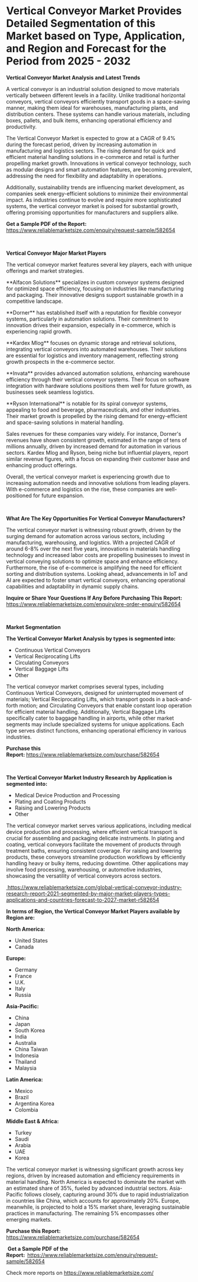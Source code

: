 <p><h1>Vertical Conveyor Market Provides Detailed Segmentation of this Market based on Type, Application, and Region and Forecast for the Period from 2025 - 2032</h1></p><p><strong>Vertical Conveyor Market Analysis and Latest Trends</strong></p>
<p><p>A vertical conveyor is an industrial solution designed to move materials vertically between different levels in a facility. Unlike traditional horizontal conveyors, vertical conveyors efficiently transport goods in a space-saving manner, making them ideal for warehouses, manufacturing plants, and distribution centers. These systems can handle various materials, including boxes, pallets, and bulk items, enhancing operational efficiency and productivity.</p><p>The Vertical Conveyor Market is expected to grow at a CAGR of 9.4% during the forecast period, driven by increasing automation in manufacturing and logistics sectors. The rising demand for quick and efficient material handling solutions in e-commerce and retail is further propelling market growth. Innovations in vertical conveyor technology, such as modular designs and smart automation features, are becoming prevalent, addressing the need for flexibility and adaptability in operations.</p><p>Additionally, sustainability trends are influencing market development, as companies seek energy-efficient solutions to minimize their environmental impact. As industries continue to evolve and require more sophisticated systems, the vertical conveyor market is poised for substantial growth, offering promising opportunities for manufacturers and suppliers alike.</p></p>
<p><strong>Get a Sample PDF of the Report:&nbsp;</strong> <a href="https://www.reliablemarketsize.com/enquiry/request-sample/582654?utm_campaign=2450&utm_medium=2&utm_source=Github&utm_content=ia&utm_term=23032025&utm_id=vertical-conveyor">https://www.reliablemarketsize.com/enquiry/request-sample/582654</a></p>
<p>&nbsp;</p>
<p><strong>Vertical Conveyor Major Market Players</strong></p>
<p><p>The vertical conveyor market features several key players, each with unique offerings and market strategies. </p><p>**Alfacon Solutions** specializes in custom conveyor systems designed for optimized space efficiency, focusing on industries like manufacturing and packaging. Their innovative designs support sustainable growth in a competitive landscape.</p><p>**Dorner** has established itself with a reputation for flexible conveyor systems, particularly in automation solutions. Their commitment to innovation drives their expansion, especially in e-commerce, which is experiencing rapid growth.</p><p>**Kardex Mlog** focuses on dynamic storage and retrieval solutions, integrating vertical conveyors into automated warehouses. Their solutions are essential for logistics and inventory management, reflecting strong growth prospects in the e-commerce sector.</p><p>**Invata** provides advanced automation solutions, enhancing warehouse efficiency through their vertical conveyor systems. Their focus on software integration with hardware solutions positions them well for future growth, as businesses seek seamless logistics.</p><p>**Ryson International** is notable for its spiral conveyor systems, appealing to food and beverage, pharmaceuticals, and other industries. Their market growth is propelled by the rising demand for energy-efficient and space-saving solutions in material handling.</p><p>Sales revenues for these companies vary widely. For instance, Dorner's revenues have shown consistent growth, estimated in the range of tens of millions annually, driven by increased demand for automation in various sectors. Kardex Mlog and Ryson, being niche but influential players, report similar revenue figures, with a focus on expanding their customer base and enhancing product offerings.</p><p>Overall, the vertical conveyor market is experiencing growth due to increasing automation needs and innovative solutions from leading players. With e-commerce and logistics on the rise, these companies are well-positioned for future expansion.</p></p>
<p>&nbsp;</p>
<p><strong>What Are The Key Opportunities For Vertical Conveyor Manufacturers?</strong></p>
<p><p>The vertical conveyor market is witnessing robust growth, driven by the surging demand for automation across various sectors, including manufacturing, warehousing, and logistics. With a projected CAGR of around 6-8% over the next five years, innovations in materials handling technology and increased labor costs are propelling businesses to invest in vertical conveying solutions to optimize space and enhance efficiency. Furthermore, the rise of e-commerce is amplifying the need for efficient sorting and distribution systems. Looking ahead, advancements in IoT and AI are expected to foster smart vertical conveyors, enhancing operational capabilities and adaptability in dynamic supply chains.</p></p>
<p><strong>Inquire or Share Your Questions If Any Before Purchasing This Report:</strong> <a href="https://www.reliablemarketsize.com/enquiry/pre-order-enquiry/582654?utm_campaign=2450&utm_medium=2&utm_source=Github&utm_content=ia&utm_term=23032025&utm_id=vertical-conveyor">https://www.reliablemarketsize.com/enquiry/pre-order-enquiry/582654</a></p>
<p>&nbsp;</p>
<p><strong>Market Segmentation</strong></p>
<p><strong>The Vertical Conveyor Market Analysis by types is segmented into:</strong></p>
<p><ul><li>Continuous Vertical Conveyors</li><li>Vertical Reciprocating Lifts</li><li>Circulating Conveyors</li><li>Vertical Baggage Lifts</li><li>Other</li></ul></p>
<p><p>The vertical conveyor market comprises several types, including Continuous Vertical Conveyors, designed for uninterrupted movement of materials; Vertical Reciprocating Lifts, which transport goods in a back-and-forth motion; and Circulating Conveyors that enable constant loop operation for efficient material handling. Additionally, Vertical Baggage Lifts specifically cater to baggage handling in airports, while other market segments may include specialized systems for unique applications. Each type serves distinct functions, enhancing operational efficiency in various industries.</p></p>
<p><strong>Purchase this Report:&nbsp;</strong><a href="https://www.reliablemarketsize.com/purchase/582654?utm_campaign=2450&utm_medium=2&utm_source=Github&utm_content=ia&utm_term=23032025&utm_id=vertical-conveyor">https://www.reliablemarketsize.com/purchase/582654</a></p>
<p>&nbsp;</p>
<p><strong>The Vertical Conveyor Market Industry Research by Application is segmented into:</strong></p>
<p><ul><li>Medical Device Production and Processing</li><li>Plating and Coating Products</li><li>Raising and Lowering Products</li><li>Other</li></ul></p>
<p><p>The vertical conveyor market serves various applications, including medical device production and processing, where efficient vertical transport is crucial for assembling and packaging delicate instruments. In plating and coating, vertical conveyors facilitate the movement of products through treatment baths, ensuring consistent coverage. For raising and lowering products, these conveyors streamline production workflows by efficiently handling heavy or bulky items, reducing downtime. Other applications may involve food processing, warehousing, or automotive industries, showcasing the versatility of vertical conveyors across sectors.</p></p>
<p><a href="https://www.reliablemarketsize.com/global-vertical-conveyor-industry-research-report-2021-segmented-by-major-market-players-types-applications-and-countries-forecast-to-2027-market-r582654?utm_campaign=2450&utm_medium=2&utm_source=Github&utm_content=ia&utm_term=23032025&utm_id=vertical-conveyor">&nbsp;https://www.reliablemarketsize.com/global-vertical-conveyor-industry-research-report-2021-segmented-by-major-market-players-types-applications-and-countries-forecast-to-2027-market-r582654</a></p>
<p><strong>In terms of Region, the Vertical Conveyor Market Players available by Region are:</strong></p>
<p>
    <p> <strong> North America: </strong>
        <ul>
            <li>United States</li>
            <li>Canada</li>
        </ul>
        </p> 
    <p> <strong> Europe: </strong>
        <ul>
            <li>Germany</li>
            <li>France</li>
            <li>U.K.</li>
            <li>Italy</li>
            <li>Russia</li>
        </ul>
        </p> 
    <p> <strong> Asia-Pacific: </strong>
        <ul>
            <li>China</li>
            <li>Japan</li>
            <li>South Korea</li>
            <li>India</li>
            <li>Australia</li>
            <li>China Taiwan</li>
            <li>Indonesia</li>
            <li>Thailand</li>
            <li>Malaysia</li>
        </ul>
        </p> 
    <p> <strong> Latin America: </strong>
        <ul>
            <li>Mexico</li>
            <li>Brazil</li>
            <li>Argentina Korea</li>
            <li>Colombia</li>
        </ul>
        </p> 
    <p> <strong> Middle East & Africa: </strong>
        <ul>
            <li>Turkey</li>
            <li>Saudi</li>
            <li>Arabia</li>
            <li>UAE</li>
            <li>Korea</li>
        </ul>
    </p>
    </p>
<p><p>The vertical conveyor market is witnessing significant growth across key regions, driven by increased automation and efficiency requirements in material handling. North America is expected to dominate the market with an estimated share of 35%, fueled by advanced industrial sectors. Asia-Pacific follows closely, capturing around 30% due to rapid industrialization in countries like China, which accounts for approximately 20%. Europe, meanwhile, is projected to hold a 15% market share, leveraging sustainable practices in manufacturing. The remaining 5% encompasses other emerging markets.</p></p>
<p><strong>Purchase this Report: </strong><a href="https://www.reliablemarketsize.com/purchase/582654?utm_campaign=2450&utm_medium=2&utm_source=Github&utm_content=ia&utm_term=23032025&utm_id=vertical-conveyor">https://www.reliablemarketsize.com/purchase/582654</a></p>
<p>&nbsp;<strong>Get a Sample PDF of the Report:&nbsp;&nbsp;</strong><a href="https://www.reliablemarketsize.com/enquiry/request-sample/582654?utm_campaign=2450&utm_medium=2&utm_source=Github&utm_content=ia&utm_term=23032025&utm_id=vertical-conveyor">https://www.reliablemarketsize.com/enquiry/request-sample/582654</a></p>
<p><strong></strong></p>
<p>Check more reports on <a href="https://www.reliablemarketsize.com/?utm_campaign=2450&utm_medium=2&utm_source=Github&utm_content=ia&utm_term=23032025&utm_id=vertical-conveyor">https://www.reliablemarketsize.com/</a></p>